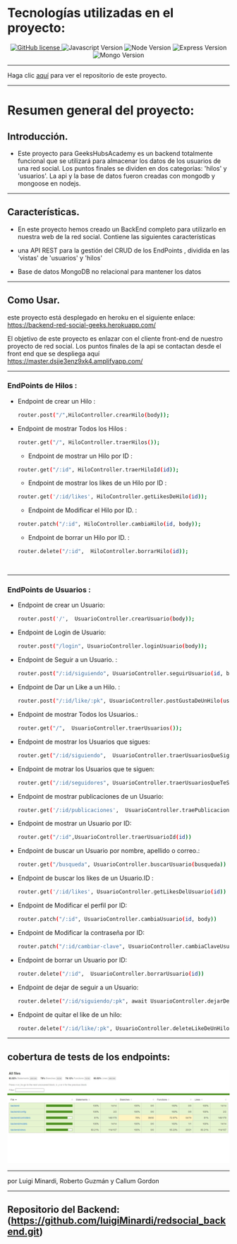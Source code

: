 # Tecnologías utilizadas en el proyecto:
<div align=center>
    <a href="https://github.com/luigiMinardi/redsocial_backend/blob/884980cce6398b32e8976d5da082224e5edd8942/LICENSE">
        <img alt="GitHub license" src="https://img.shields.io/badge/license-MIT-green?style=for-the-badge">
    </a>
    <img alt="Javascript Version" src="https://img.shields.io/badge/JavaScript-323330?style=for-the-badge&logo=javascript&logoColor=F7DF1E">
    <img alt="Node Version" src="https://img.shields.io/badge/Node.js-339933?style=for-the-badge&logo=nodedotjs&logoColor=white">
    <img alt="Express Version" src="https://img.shields.io/badge/Express.js-000000?style=for-the-badge&logo=express&logoColor=white">
    <img alt="Mongo Version" src="https://img.shields.io/badge/MongoDB-4EA94B?style=for-the-badge&logo=mongodb&logoColor=white"> 
</div>

------------------------------------------------------
Haga clic [aquí](https://github.com/luigiMinardi/redsocial_backend.git) para ver el repositorio de este proyecto.

-------------------
# Resumen general del proyecto:

## Introducción.

- Este proyecto para GeeksHubsAcademy es un backend totalmente funcional que se utilizará para almacenar los datos de los usuarios de una red social. Los puntos finales se dividen en dos categorías: 'hilos' y 'usuarios'. La api y la base de datos fueron creadas con mongodb y mongoose en nodejs. <br>
  

--------------------------------------------

## Características.

- En este proyecto hemos creado un BackEnd completo para utilizarlo en nuestra web de la red social. Contiene las siguientes características
  

- una API REST para la gestión del CRUD de los EndPoints , dividida en las 'vistas' de 'usuarios' y 'hilos'
  
- Base de datos MongoDB no relacional para mantener los datos



---------------------------------------
## Como Usar.

este proyecto está desplegado en heroku en el siguiente enlace: https://backend-red-social-geeks.herokuapp.com/

El objetivo de este proyecto es enlazar con el cliente front-end de nuestro proyecto de red social. Los puntos finales de la api se contactan desde el front end que se despliega aquí https://master.dsjje3enz9xk4.amplifyapp.com/

-----------------------------------

### EndPoints de Hilos :

- Endpoint de crear un Hilo :
  
  ```bash
  router.post("/",HiloController.crearHilo(body));
  ```

- Endpoint de mostrar Todos los Hilos : 
  
  ```bash
  router.get("/", HiloController.traerHilos());
  ```

  - Endpoint de mostrar un Hilo por ID : 
  
  ```bash
  router.get("/:id", HiloController.traerHiloId(id));
  ```

  - Endpoint de mostrar los likes de un Hilo por ID : 
  
  ```bash
  router.get('/:id/likes', HiloController.getLikesDeHilo(id));
  ```

  - Endpoint de Modificar el Hilo por ID. : 
  
  ```bash
  router.patch("/:id", HiloController.cambiaHilo(id, body));
  ```

  - Endpoint de borrar un Hilo por ID. : 
  
  ```bash
  router.delete("/:id",  HiloController.borrarHilo(id));
  ```

<br>

-----------------------------------------------




### EndPoints de Usuarios :

- Endpoint de crear un Usuario:
  
  ```bash
  router.post('/',  UsuarioController.crearUsuario(body));
  ```
  
- Endpoint de Login de Usuario:

  ```bash
  router.post("/login", UsuarioController.loginUsuario(body));
  ```

- Endpoint de Seguir a un Usuario. :
    ```bash
    router.post("/:id/siguiendo", UsuarioController.seguirUsuario(id, body));
    ```
- Endpoint de Dar un Like a un Hilo. :
    ```bash
    router.post("/:id/like/:pk", UsuarioController.postGustaDeUnHilo(usuarioId, hiloId));
    ```
- Endpoint de mostrar Todos los Usuarios.:
  
    ```bash
    router.get("/",  UsuarioController.traerUsuarios());
    ```

- Endpoint de mostrar los Usuarios que sigues: 

    ```bash
    router.get("/:id/siguiendo",  UsuarioController.traerUsuariosQueSigues(id));
    ```

- Endpoint de motrar los Usuarios que te siguen:

    ```bash
    router.get("/:id/seguidores", UsuarioController.traerUsuariosQueTeSiguen(id))
    ```

- Endpoint de mostrar publicaciones de un Usuario: 

    ```bash
   router.get('/:id/publicaciones',  UsuarioController.traePublicacionesQueTiene(id))
    ```

- Endpoint de mostrar un Usuario por ID: 

    ```bash
    router.get("/:id",UsuarioController.traerUsuarioId(id))
    ```

- Endpoint de buscar un Usuario por nombre, apellido o correo.: 

    ```bash
    router.get("/busqueda", UsuarioController.buscarUsuario(busqueda))
    ```

- Endpoint de buscar los likes de un Usuario.ID :

    ```bash
    router.get('/:id/likes', UsuarioController.getLikesDelUsuario(id))
    ```

- Endpoint de Modificar el perfil por ID:

    ```bash
    router.patch("/:id", UsuarioController.cambiaUsuario(id, body))
    ```

- Endpoint de Modificar la contraseña por ID:

    ```bash
    router.patch("/:id/cambiar-clave", UsuarioController.cambiaClaveUsuario(id, body))


- Endpoint de borrar un Usuario por ID:

    ```bash
    router.delete("/:id",  UsuarioController.borrarUsuario(id))

- Endpoint de dejar de seguir a un Usuario:

    ```bash
    router.delete("/:id/siguiendo/:pk", await UsuarioController.dejarDeSeguirUsuario(id, pk))

- Endpoint de quitar el like de un hilo:

    ```bash
    router.delete("/:id/like/:pk", UsuarioController.deleteLikeDeUnHilo(usuario, hilo))


--------------------------------

## cobertura de tests de los endpoints:

![Test Coverage endpoints](imgReadme/Test-endpoints.jpg)


------------------------------------------------




por Luigi Minardi, Roberto Guzmán y Callum Gordon




---------------------
## Repositorio del Backend: (https://github.com/luigiMinardi/redsocial_backend.git)<br>

